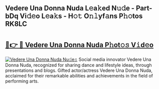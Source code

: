 ## Vedere Una Donna Nuda L𝚎a𝚔ed N𝚞𝚍e - Part-bDq Vi𝚍𝚎o L𝚎a𝚔s - H𝚘𝚝 O𝚗𝚕yf𝚊ns P𝚑𝚘tos RK8LC

# <h2><a href="http://kf7utt.oniu.top/?m=Vedere+Una+Donna+Nuda">🔗👉 🔴 Vedere Una Donna Nuda P𝚑ot𝚘𝚜 V𝚒d𝚎o</a></h2>

[![Vedere Una Donna Nuda Nu𝚍e𝚜](https://i.imgur.com/0qMVB7G.gif)](http://kf7utt.oniu.top/?m=Vedere+Una+Donna+Nuda)
Social media innovator Vedere Una Donna Nuda, recognized for sharing dance and lifestyle ideas, through presentations and blogs. Gifted actor/actress Vedere Una Donna Nuda, acclaimed for their remarkable abilities and achievements in the field of performing arts.  
